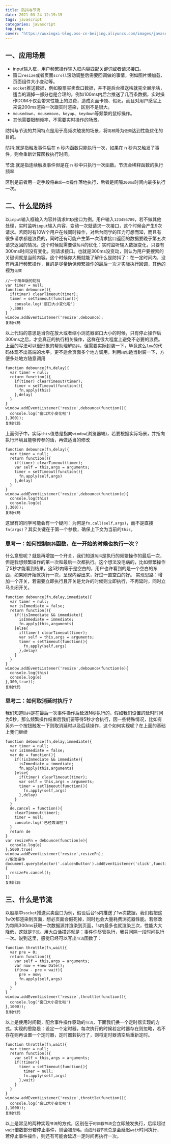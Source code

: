 ```yaml
---
title: 防抖与节流
date: 2021-03-24 12:19:15
tags: javascript
categories: javascript
top_img:
cover: "https://wuxingxi-blog.oss-cn-beijing.aliyuncs.com/images/javascript.jpeg"
---
```


## 一、应用场景

- input输入框，用户频繁操作输入框内容匹配关键词或者请求接口。
- 窗口`resize`或者页面`scroll`滚动调整后需要回调做的事情，例如图片懒加载、页面组件大小变动等。
- `socket`推送数据，例如股票买卖盘口数据，并不是后台推送啥就完全展示啥，适当的漏掉一部分也是合理的。例如100ms内后台推送了几百条数据，实时操作DOM不仅会带来性能上的浪费，造成页面卡顿、假死，而且对用户感官上来说200ms渲染一次跟实时渲染，区别不是很大。
- `mousedown`、`mousemove`、`keyup`、`keydown`等频繁的鼠标操作。
- 其他需要限制频率，不需要实时操作的场景。

防抖与节流的共同特点是用于高频次触发的场景，将`高频`降为`低频`达到性能优化的目的。

防抖:就是指触发事件后在 n 秒内函数只能执行一次，如果在 n 秒内又触发了事件，则会重新计算函数执行时间。

节流:就是指连续触发事件但是在 n 秒中只执行一次函数。节流会稀释函数的执行频率

区别是前者用一定手段将`最后一次`操作落地执行，后者是间隔`300ms`时间内最多执行一次。

## 二、什么是防抖

以`input`输入框输入内容并请求http接口为例。用户输入`123456789`，若不做其他处理，实时监听`input`输入内容，变动一次就请求一次接口，这个时候会产生9次请求。若同时有10W个用户在线同时操作，对后台同学的压力可想而知，而且有很多请求都是浪费的，同时还有可能产生第一次请求接口返回的数据要晚于第五次请求返回的情况。这个时候就需要做`防抖`的优化：实时监听输入数据变化，只要有300ms时间没有变化，则请求接口。也就是300ms没变动，则认为用户要搜索的关键词就是当前内容。这个时候你大概就能了解什么是防抖了：在一定时间内，没有再进行频繁操作，目的是尽量确保频繁操作的最后一次才实际执行回调，其他的视为`无效`

```
//一个简单版的防抖
var timer = null;
function debounce(){
  if(timer) clearTimeout(timer);
  timer = setTimeout(function(){
    console.log('窗口大小变化啦')
  },300)
}
window.addEventListener('resize',debounce);
复制代码
```

以上代码的意思是当你在放大或者缩小浏览器窗口大小的时候，只有停止操作后300ms之后，才会真正的执行相关操作，这样在很大程度上避免不必要的浪费。
上面的写法可以很形象的帮助理解`防抖`，但需要实际封装一下，毕竟这么`low`的代码体现不出高端的水平，更不适合页面多个地方调用，利用`闭包`适当封装一下，方便多处地方随意调用

```
function debounce(fn,delay){
  var timer = null;
  return function(){
    if(timer) clearTimeout(timer);
    timer = setTimeout(function(){
      fn.apply(this)
    },delay)
  }
}
window.addEventListener('resize',debounce(function(){
  console.log('窗口大小变化啦')
},300));
复制代码
```

上面例子中，实际`this`值总是指向`window`(浏览器端)，若要根据实际场景，并指向执行环境且能够传参的话，再做适当的修改

```
function debounce(fn,delay){
  var timer = null;
  return function(){
    if(timer) clearTimeout(timer);
    var self = this,args = arguments;
    timer = setTimeout(function(){
      fn.apply(self,args)
    },delay)
  }
}
window.addEventListener('resize',debounce(function(e){
  console.log(this)
  console.log(e)
},300));
复制代码
```

这里有的同学可能会有一个疑问：为何是`fn.call(self,args)`，而不是直接`fn(args)`？其实关键在于第一个参数，确保上下文为当前的`this`。

### 思考一：如何控制`防抖`函数，在一开始的时候也执行一次？

什么意思呢？就是再增加一个开关，我们知道`防抖`是执行的频繁操作的最后一次，但是我想频繁操作的第一次和最后一次都执行。这个想法没毛病的，比如频繁操作了5秒才能看到结果，这5秒内等于是空白的，用户也许看到的是一个空白的东西，如果刚开始就执行一次，呈现内容出来，好过一直空白的好。
实现思路：增加一个开关，若需要立即执行且开关是允许的时候则立即执行，不再延时，同时立马关闭开关。

```
function debounce(fn,delay,immediate){
  var timer = null;
  var isImmediate = false;
  return function(){
    if(!isImmediate && immediate){
      isImmediate = immediate;
      fn.apply(this,arguments)
    }else{
      if(timer) clearTimeout(timer);
      var self = this,args = arguments;
      timer = setTimeout(function(){
        fn.apply(self,args)
      },delay)
    }
  }
}
window.addEventListener('resize',debounce(function(e){
  console.log(this)
  console.log(e)
},300,true));
复制代码
```

### 思考二：如何取消延时执行？

我们知道`防抖`是在最后一次事件操作后延迟N秒执行的，假如我们设置的延时时间为5秒，那么频繁操作结束后我们要等待5秒才会执行，因一些特殊情况，比如有另外一个按钮触发一下则取消延时以及后续操作，这个如何实现呢？在上面的基础上我们继续

```
function debounce(fn,delay,immediate){
  var timer = null;
  var isImmediate = false;
  var de = function(){
    if(!isImmediate && immediate){
      isImmediate = immediate;
      fn.apply(this,arguments)
    }else{
      if(timer) clearTimeout(timer);
      var self = this,args = arguments;
      timer = setTimeout(function(){
        fn.apply(self,args)
      },delay)
    }
  }
  de.cancel = function(){
    clearTimeout(timer);
    timer = null;
    console.log('已经取消啦')
  }
  return de
}
var resizeFn = debounce(function(e){
  console.log(e)
},5000,true)
window.addEventListener('resize',resizeFn);
//取消操作
document.querySelector('.calcenButton').addEventListener('click',function(){
  resizeFn.cancel();
})
复制代码
```

## 三、什么是节流

以股票中`socket`推送买卖盘口为例，假设后台1s内推送了1w次数据，我们若把这1w次都渲染到页面，想必页面会假死掉，同时也会大量耗费浏览器性能。若修改为每隔300ms获取一次数据源并渲染到页面，1s内最多也就渲染三次，性能大大降低，这就是`节流`。用大白话描述就是：事件你尽管执行，我只间隔一段时间执行一次。说到这里，感觉已经可以写出`节流`函数了：

```
function throttle(fn,wait){
  var pre = 0;
  return function(){
    var self = this,args = arguments;
    var now = +new Date();
    if(now - pre > wait){
      pre = now;
      fn.apply(self,args)
    }
  }
}
window.addEventListener('resize',throttle(function(){
  console.log('窗口大小变化啦')
},1000));
复制代码
```

以上是使用时间戳，配合事件操作驱动的`节流`，下面我们换一个定时器实现的方式。实现的思路是：设定一个定时器，每次执行的时候若定时器存在则忽略，若不存在则再设置一个定时器，定时器若执行了，则将定时器清空后重新定时。

```
function throttle(fn,wait){
  var timer = null;
  return function(){
    var self = this,args = arguments;
    if(!timer){
      timer = setTimeout(function(){
        timer = null;
        fn.apply(self,args)
      },wait)
    }
  }
}
window.addEventListener('resize',throttle(function(){
  console.log('窗口大小变化啦')
},1000));
复制代码
```

以上是常见的两种实现`节流`的方式，区别在于`时间戳节流`会立即触发执行，后续超过`wait`倍数部分若停止事件，则会被`忽略`。而`定时器节流`总是会延迟`wait`时间执行，若停止事件操作，则还有可能会延迟一定时间再执行一次。
